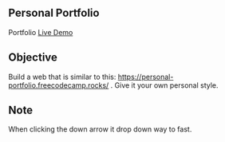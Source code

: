 ## Personal Portfolio

Portfolio <a href="https://codepen.io/dennisgocong/full/xxYENXR" target="_blank">Live Demo</a>

## Objective

Build a web that is similar to this: <a href="https://personal-portfolio.freecodecamp.rocks/" target="_blank"> https://personal-portfolio.freecodecamp.rocks/ </a>. Give it your own personal style.

## Note

When clicking the down arrow it drop down way to fast. 


